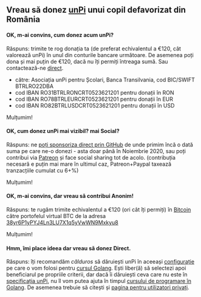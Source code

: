 ## Vreau să donez [unPi](https://www.unpi.ro/) unui copil defavorizat din România

#### OK, m-ai convins, cum donez acum unPi?

Răspuns: trimite te rog donația ta (de preferat echivalentul a €120, cât valorează unPi) în unul din conturile bancare următoare. De asemenea poți dona și mai puțin de €120, dacă nu îți permiți întreaga sumă. Sau contactează-ne [direct](mailto:donez@unpi.ro?subject=vreau%20sa%20donez%20unPi).

- către: Asociația unPi pentru Școlari, Banca Transilvania, cod BIC/SWIFT BTRLRO22DBA
- cod IBAN RO31BTRLRONCRT0523621201 pentru donații în RON
- cod IBAN RO78BTRLEURCRT0523621201 pentru donații în EUR
- cod IBAN RO82BTRLUSDCRT0523621201 pentru donații în USD

Mulțumim!

#### OK, cum donez unPi mai vizibil? mai Social?

Răspuns: ne [poți sponsoriza direct prin GitHub](https://github.com/sponsors/cipy) de unde primim încă o dată suma pe care ne-o donezi - asta doar până în Noiembrie 2020, sau poți contribui via [Patreon](https://www.patreon.com/unPi) și face social sharing tot de acolo. (contribuția necesară e puțin mai mare în ultimul caz, Patreon+Paypal taxează tranzacțiile cumulat cu 6+%)

Mulțumim!

#### OK, m-ai convins, dar vreau să contribui Anonim!

Răspuns: te rugăm trimite echivalentul a €120 (ori cât îți permiți) în [Bitcoin](https://bitcoin.org/ro/) către portofelul virtual BTC de la adresa [38yr6P1yPYJ4Ln3LU7X1q5yVwWN9Mxkyu8](https://www.blockchain.com/btc/address/38yr6P1yPYJ4Ln3LU7X1q5yVwWN9Mxkyu8)

Mulțumim!

#### Hmm, îmi place ideea dar vreau să donez Direct.

Răspuns: îți recomandăm _călduros_ să dăruiești unPi în aceeași [configurație](https://www.unpi.ro/spec/) pe care o vom folosi pentru [cursul Golang](https://go.unpi.ro/). Ești liber(ă) să selectezi apoi beneficiarul pe propriile criterii, dar dacă îi dăruiești ceva care nu este în [specificația unPi](https://www.unpi.ro/spec/), nu îl vom putea ajuta în timpul [cursului de programare în Golang](https://go.unpi.ro/). De asemenea trebuie să citești și [pagina pentru utilizatori privați](https://www.unpi.ro/privat/).
